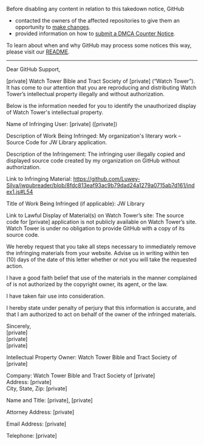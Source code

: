 Before disabling any content in relation to this takedown notice, GitHub
- contacted the owners of the affected repositories to give them an opportunity to [make changes](https://docs.github.com/en/github/site-policy/dmca-takedown-policy#a-how-does-this-actually-work).
- provided information on how to [submit a DMCA Counter Notice](https://docs.github.com/en/articles/guide-to-submitting-a-dmca-counter-notice).

To learn about when and why GitHub may process some notices this way, please visit our [README](https://github.com/github/dmca/blob/master/README.md#anatomy-of-a-takedown-notice).

---

Dear GitHub Support,

 

[private] Watch Tower Bible and Tract Society of [private] (“Watch Tower”). It has come to our attention that you are reproducing and distributing Watch Tower’s intellectual property illegally and without authorization.

Below is the information needed for you to identify the unauthorized display of Watch Tower's intellectual property. 

Name of Infringing User: [private] ([private])

Description of Work Being Infringed: My organization's literary work – Source Code for JW Library application.

Description of the Infringement: The infringing user illegally copied and displayed source code created by my organization on GitHub without authorization.

Link to Infringing Material: https://github.com/Luwey-Silva/jwpubreader/blob/8fdc813eaf93ac9b79dad24a1279a0715ab7d161/index1.js#L54

Title of Work Being Infringed (if applicable):  JW Library

Link to Lawful Display of Material(s) on Watch Tower’s site:  The source code for [private] application is not publicly available on Watch Tower’s site. Watch Tower is under no obligation to provide GitHub with a copy of its source code. 

We hereby request that you take all steps necessary to immediately remove the infringing materials from your website. Advise us in writing within ten (10) days of the date of this letter whether or not you will take the requested action.

I have a good faith belief that use of the materials in the manner complained of is not authorized by the copyright owner, its agent, or the law. 

I have taken fair use into consideration.
 
I hereby state under penalty of perjury that this information is accurate, and that I am authorized to act on behalf of the owner of the infringed materials. 

Sincerely,  
[private]  
[private]  
[private]  

Intellectual Property Owner:    Watch Tower Bible and Tract Society of [private]  

Company: Watch Tower Bible and Tract Society of [private]  
Address: [private]  
City, State, Zip: [private]  

Name and Title: [private], [private]  

Attorney Address: [private]  

Email Address: [private]  

Telephone: [private]  
